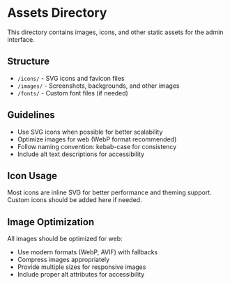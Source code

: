 # Assets Directory

This directory contains images, icons, and other static assets for the admin interface.

## Structure

- `/icons/` - SVG icons and favicon files
- `/images/` - Screenshots, backgrounds, and other images
- `/fonts/` - Custom font files (if needed)

## Guidelines

- Use SVG icons when possible for better scalability
- Optimize images for web (WebP format recommended)
- Follow naming convention: kebab-case for consistency
- Include alt text descriptions for accessibility

## Icon Usage

Most icons are inline SVG for better performance and theming support. Custom icons should be added here if needed.

## Image Optimization

All images should be optimized for web:
- Use modern formats (WebP, AVIF) with fallbacks
- Compress images appropriately
- Provide multiple sizes for responsive images
- Include proper alt attributes for accessibility